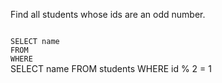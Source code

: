 Find all students whose ids are an odd number.

<Editor lang="sql" dbName="students1.db" type="exercise">
<code>
SELECT name
FROM
WHERE
</code>

<solution>
SELECT name FROM students WHERE id % 2 = 1
</solution>
</Editor>